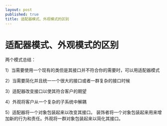 ```yaml
---
layout: post
published: true
title: 适配器模式、外观模式的区别
---
```

# 适配器模式、外观模式的区别

两个模式总结：

1）当需要使用一个现有的类但是其接口并不符合你的需要时，可以用适配器模式

2）当需要简化并且统一一个很大的接口或者一群复杂的接口时候

3）适配器改变接口以使其符合客户的期望

4）外观将客户从一个复杂的子系统中解耦

5）适配器将一个对象包装起来以改变其接口。
装饰者将一个对象包装起来用来增加新的行为和责任。外观将一群对象包装起来以简化其接口。
